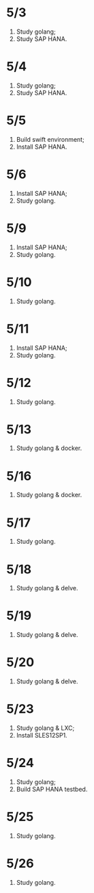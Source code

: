 # 5/3
1. Study golang;
2. Study SAP HANA.

# 5/4
1. Study golang;
2. Study SAP HANA.

# 5/5
1. Build swift environment;
2. Install SAP HANA.

# 5/6
1. Install SAP HANA;
2. Study golang.

# 5/9
1. Install SAP HANA;
2. Study golang.

# 5/10
1. Study golang.

# 5/11
1. Install SAP HANA;
2. Study golang.

# 5/12
1. Study golang.

# 5/13
1. Study golang & docker.

# 5/16
1. Study golang & docker.

# 5/17
1. Study golang.

# 5/18
1. Study golang & delve.

# 5/19
1. Study golang & delve.

# 5/20
1. Study golang & delve.

# 5/23
1. Study golang & LXC;
2. Install SLES12SP1.

# 5/24
1. Study golang;
2. Build SAP HANA testbed.

# 5/25
1. Study golang.

# 5/26
1. Study golang.
